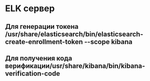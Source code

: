 #  ELK сервер
## Для генерации токена /usr/share/elasticsearch/bin/elasticsearch-create-enrollment-token --scope kibana
## Для получения кода верификации/usr/share/kibana/bin/kibana-verification-code
